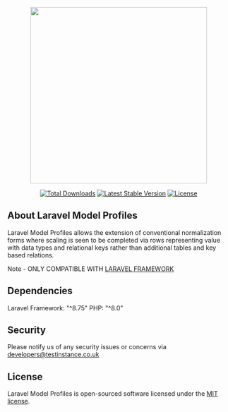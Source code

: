 <p align="center"><a href="https://testinstance.co.uk" target="_blank"><img src="https://raw.githubusercontent.com/Test-Instance/Laravel-Model-Profiles/master/.github/images/testinstancebanner.png" width="400"></a></p>

<p align="center">
<a href="https://packagist.org/packages/testinstance/laravel-model-profiles"><img src="https://poser.pugx.org/testinstance/laravel-model-profiles/d/total.svg" alt="Total Downloads"></a>
<a href="https://packagist.org/packages/testinstance/laravel-model-profiles"><img src="https://poser.pugx.org/testinstance/laravel-model-profiles/v/stable.svg" alt="Latest Stable Version"></a>
<a href="https://packagist.org/packages/testinstance/laravel-model-profiles"><img src="https://poser.pugx.org/testinstance/laravel-model-profiles/license.svg" alt="License"></a>
</p>

## About Laravel Model Profiles

<p>
Laravel Model Profiles allows the extension of conventional normalization forms where scaling is seen to be completed via rows representing value with data types and relational keys rather than additional tables and key based relations.

Note - ONLY COMPATIBLE WITH <a href="https://packagist.org/packages/laravel/framework">LARAVEL FRAMEWORK</a>
</p>

## Dependencies

Laravel Framework: "^8.75"
PHP:               "^8.0"

## Security

Please notify us of any security issues or concerns via [developers@testinstance.co.uk](mailto:developers@testinstance.co.uk)

## License

Laravel Model Profiles is open-sourced software licensed under the [MIT license](https://opensource.org/licenses/MIT).
